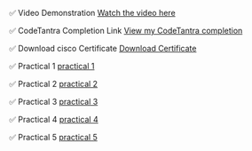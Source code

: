  ✅ Video Demonstration
[Watch the video here](https://preskilet.com/67ef72f70e44da001c1a293a)

 ✅ CodeTantra Completion Link
[View my CodeTantra completion](./lab%20completion.pdf)

 ✅ Download  cisco Certificate 
[Download Certificate](./Roll%20no%2026cs8.pdf)

 ✅ Practical 1 
[practical 1](./Practical%201.pdf)

 ✅ Practical 2
[practical 2](./Practical%202.pdf)

✅ Practical 3
[practical 3](./Practical%203.pdf)

✅ Practical 4
[practical 4](./Practical%204.pdf)

✅ Practical 5
[practical 5](./Practical%205.pdf)
